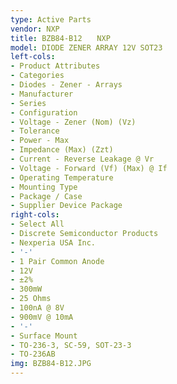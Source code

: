 ```yaml
---
type: Active Parts
vendor: NXP
title: BZB84-B12　　NXP
model: DIODE ZENER ARRAY 12V SOT23
left-cols:
- Product Attributes
- Categories
- Diodes - Zener - Arrays
- Manufacturer
- Series
- Configuration
- Voltage - Zener (Nom) (Vz)
- Tolerance
- Power - Max
- Impedance (Max) (Zzt)
- Current - Reverse Leakage @ Vr
- Voltage - Forward (Vf) (Max) @ If
- Operating Temperature
- Mounting Type
- Package / Case
- Supplier Device Package
right-cols:
- Select All
- Discrete Semiconductor Products
- Nexperia USA Inc.
- '-'
- 1 Pair Common Anode
- 12V
- ±2%
- 300mW
- 25 Ohms
- 100nA @ 8V
- 900mV @ 10mA
- '-'
- Surface Mount
- TO-236-3, SC-59, SOT-23-3
- TO-236AB
img: BZB84-B12.JPG
---
```

